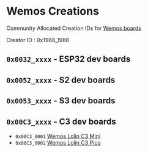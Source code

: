 # Wemos Creations

Community Allocated Creation IDs for [Wemos boards](https://docs.wemos.cc/en/latest/index.html)

Creator ID : 0x1988_1988

## `0x0032_xxxx` - ESP32 dev boards

## `0x0052_xxxx` - S2 dev boards

## `0x0053_xxxx` - S3 dev boards

## `0x00C3_xxxx` - C3 dev boards
*  `0x00C3_0001` [Wemos Lolin C3 Mini](https://docs.wemos.cc/en/latest/c3/c3_mini.html)
*  `0x00C3_0002` [Wemos Lolin C3 Pico](https://docs.wemos.cc/en/latest/c3/c3_pico.html)
